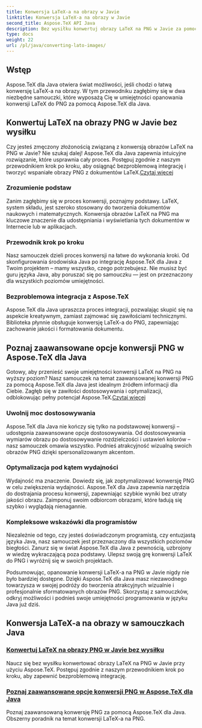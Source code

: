 ```yaml
---
title: Konwersja LaTeX-a na obrazy w Javie
linktitle: Konwersja LaTeX-a na obrazy w Javie
second_title: Aspose.TeX API Java
description: Bez wysiłku konwertuj obrazy LaTeX na PNG w Javie za pomocą Aspose.TeX. Poznaj zaawansowane opcje w naszych kompleksowych samouczkach zapewniających bezproblemową integrację.
type: docs
weight: 22
url: /pl/java/converting-lato-images/
---
```


## Wstęp

Aspose.TeX dla Java otwiera świat możliwości, jeśli chodzi o łatwą konwersję LaTeX-a na obrazy. W tym przewodniku zagłębimy się w dwa niezbędne samouczki, które wyposażą Cię w umiejętności opanowania konwersji LaTeX do PNG za pomocą Aspose.TeX dla Java.

## Konwertuj LaTeX na obrazy PNG w Javie bez wysiłku

Czy jesteś zmęczony złożonością związaną z konwersją obrazów LaTeX na PNG w Javie? Nie szukaj dalej! Aspose.TeX dla Java zapewnia intuicyjne rozwiązanie, które usprawnia cały proces. Postępuj zgodnie z naszym przewodnikiem krok po kroku, aby osiągnąć bezproblemową integrację i tworzyć wspaniałe obrazy PNG z dokumentów LaTeX.[Czytaj więcej](./png-conversion/)

### Zrozumienie podstaw

Zanim zagłębimy się w proces konwersji, poznajmy podstawy. LaTeX, system składu, jest szeroko stosowany do tworzenia dokumentów naukowych i matematycznych. Konwersja obrazów LaTeX na PNG ma kluczowe znaczenie dla udostępniania i wyświetlania tych dokumentów w Internecie lub w aplikacjach.

### Przewodnik krok po kroku

Nasz samouczek dzieli proces konwersji na łatwe do wykonania kroki. Od skonfigurowania środowiska Java po integrację Aspose.TeX dla Java z Twoim projektem – mamy wszystko, czego potrzebujesz. Nie musisz być guru języka Java, aby poruszać się po samouczku — jest on przeznaczony dla wszystkich poziomów umiejętności.

### Bezproblemowa integracja z Aspose.TeX

Aspose.TeX dla Java upraszcza proces integracji, pozwalając skupić się na aspekcie kreatywnym, zamiast zajmować się zawiłościami technicznymi. Biblioteka płynnie obsługuje konwersję LaTeX-a do PNG, zapewniając zachowanie jakości i formatowania dokumentu.

## Poznaj zaawansowane opcje konwersji PNG w Aspose.TeX dla Java

 Gotowy, aby przenieść swoje umiejętności konwersji LaTeX na PNG na wyższy poziom? Nasz samouczek na temat zaawansowanej konwersji PNG za pomocą Aspose.TeX dla Java jest idealnym źródłem informacji dla Ciebie. Zagłęb się w zawiłości dostosowywania i optymalizacji, odblokowując pełny potencjał Aspose.TeX.[Czytaj więcej](./advanced-png-conversion/)

### Uwolnij moc dostosowywania

Aspose.TeX dla Java nie kończy się tylko na podstawowej konwersji – udostępnia zaawansowane opcje dostosowywania. Od dostosowywania wymiarów obrazu po dostosowywanie rozdzielczości i ustawień kolorów – nasz samouczek omawia wszystko. Podnieś atrakcyjność wizualną swoich obrazów PNG dzięki spersonalizowanym akcentom.

### Optymalizacja pod kątem wydajności

Wydajność ma znaczenie. Dowiedz się, jak zoptymalizować konwersję PNG w celu zwiększenia wydajności. Aspose.TeX dla Java zapewnia narzędzia do dostrajania procesu konwersji, zapewniając szybkie wyniki bez utraty jakości obrazu. Zaimponuj swoim odbiorcom obrazami, które ładują się szybko i wyglądają nienagannie.

### Kompleksowe wskazówki dla programistów

Niezależnie od tego, czy jesteś doświadczonym programistą, czy entuzjastą języka Java, nasz samouczek jest przeznaczony dla wszystkich poziomów biegłości. Zanurz się w świat Aspose.TeX dla Java z pewnością, uzbrojony w wiedzę wykraczającą poza podstawy. Ulepsz swoją grę konwersji LaTeX do PNG i wyróżnij się w swoich projektach.

Podsumowując, opanowanie konwersji LaTeX-a na PNG w Javie nigdy nie było bardziej dostępne. Dzięki Aspose.TeX dla Java masz niezawodnego towarzysza w swojej podróży do tworzenia atrakcyjnych wizualnie i profesjonalnie sformatowanych obrazów PNG. Skorzystaj z samouczków, odkryj możliwości i podnieś swoje umiejętności programowania w języku Java już dziś.
## Konwersja LaTeX-a na obrazy w samouczkach Java
### [Konwertuj LaTeX na obrazy PNG w Javie bez wysiłku](./png-conversion/)
Naucz się bez wysiłku konwertować obrazy LaTeX na PNG w Javie przy użyciu Aspose.TeX. Postępuj zgodnie z naszym przewodnikiem krok po kroku, aby zapewnić bezproblemową integrację.
### [Poznaj zaawansowane opcje konwersji PNG w Aspose.TeX dla Java](./advanced-png-conversion/)
Poznaj zaawansowaną konwersję PNG za pomocą Aspose.TeX dla Java. Obszerny poradnik na temat konwersji LaTeX-a na PNG.
